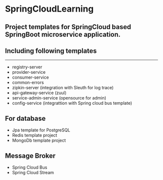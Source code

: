 # SpringCloudLearning

## Project templates for SpringCloud based SpringBoot microservice application.

##  Including following templates

---
- registry-server
- provider-service
- consumer-service
- common-errors
- zipkin-server (integration with Sleuth for log trace)
- api-gateway-service (zuul)
- service-admin-service (opensource for admin)
- config-service (integrattion with Spring cloud bus template)
  
## For database
- Jpa template for PostgreSQL
- Redis template project
- MongoDb template project
  
## Message Broker
- Spring Cloud Bus
- Spring Cloud Stream